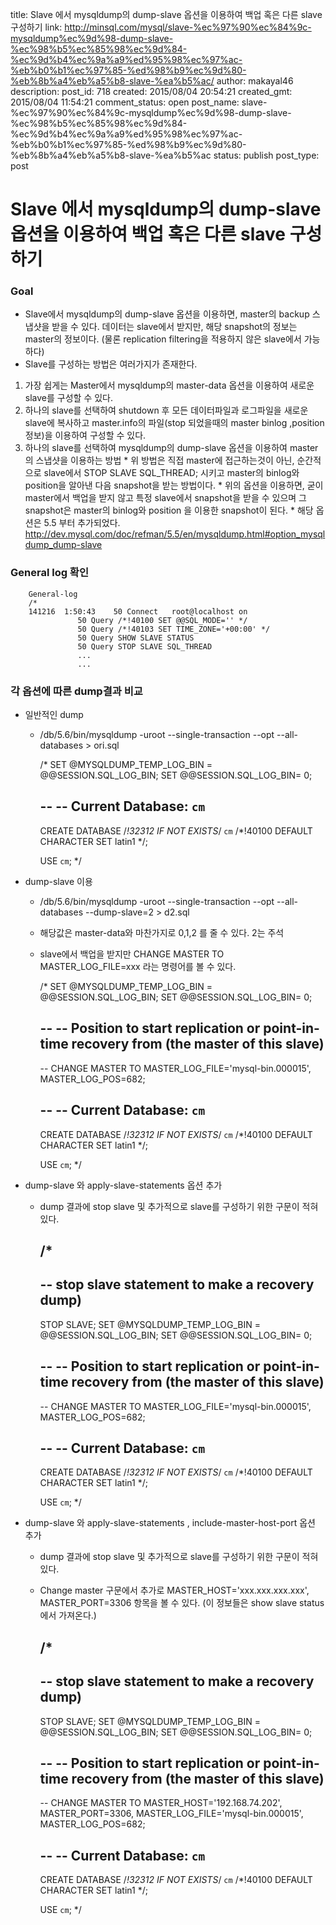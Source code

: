 title: Slave 에서 mysqldump의 dump-slave 옵션을 이용하여 백업 혹은 다른 slave 구성하기
link: http://minsql.com/mysql/slave-%ec%97%90%ec%84%9c-mysqldump%ec%9d%98-dump-slave-%ec%98%b5%ec%85%98%ec%9d%84-%ec%9d%b4%ec%9a%a9%ed%95%98%ec%97%ac-%eb%b0%b1%ec%97%85-%ed%98%b9%ec%9d%80-%eb%8b%a4%eb%a5%b8-slave-%ea%b5%ac/
author: makayal46
description: 
post_id: 718
created: 2015/08/04 20:54:21
created_gmt: 2015/08/04 11:54:21
comment_status: open
post_name: slave-%ec%97%90%ec%84%9c-mysqldump%ec%9d%98-dump-slave-%ec%98%b5%ec%85%98%ec%9d%84-%ec%9d%b4%ec%9a%a9%ed%95%98%ec%97%ac-%eb%b0%b1%ec%97%85-%ed%98%b9%ec%9d%80-%eb%8b%a4%eb%a5%b8-slave-%ea%b5%ac
status: publish
post_type: post

# Slave 에서 mysqldump의 dump-slave 옵션을 이용하여 백업 혹은 다른 slave 구성하기

### Goal

  * Slave에서 mysqldump의 dump-slave 옵션을 이용하면, master의 backup 스냅샷을 받을 수 있다. 데이터는 slave에서 받지만, 해당 snapshot의 정보는 master의 정보이다. (물론 replication filtering을 적용하지 않은 slave에서 가능하다)
  * Slave를 구성하는 방법은 여러가지가 존재한다.
  1. 가장 쉽게는 Master에서 mysqldump의 master-data 옵션을 이용하여 새로운 slave를 구성할 수 있다.
  2. 하나의 slave를 선택하여 shutdown 후 모든 데이터파일과 로그파일을 새로운 slave에 복사하고 master.info의 파일(stop 되었을때의 master binlog ,position 정보)을 이용하여 구성할 수 있다.
  3. 하나의 slave를 선택하여 mysqldump의 dump-slave 옵션을 이용하여 master의 스냅샷을 이용하는 방법 
    * 위 방법은 직접 master에 접근하는것이 아닌, 순간적으로 slave에서 STOP SLAVE SQL_THREAD; 시키고 master의 binlog와 position을 알아낸 다음 snapshot을 받는 방법이다.
    * 위의 옵션을 이용하면, 굳이 master에서 백업을 받지 않고 특정 slave에서 snapshot을 받을 수 있으며 그 snapshot은 master의 binlog와 position 을 이용한 snapshot이 된다.
    * 해당 옵션은 5.5 부터 추가되었다. http://dev.mysql.com/doc/refman/5.5/en/mysqldump.html#option_mysqldump_dump-slave

### General log 확인
    
    
        General-log
        /*
        141216  1:50:43    50 Connect   root@localhost on 
                   50 Query /*!40100 SET @@SQL_MODE='' */
                   50 Query /*!40103 SET TIME_ZONE='+00:00' */
                   50 Query SHOW SLAVE STATUS
                   50 Query STOP SLAVE SQL_THREAD
                   ...
                   ...
    

### 각 옵션에 따른 dump결과 비교

  * 일반적인 dump 
    * /db/5.6/bin/mysqldump -uroot --single-transaction --opt --all-databases > ori.sql
    
    
        /*
        SET @MYSQLDUMP_TEMP_LOG_BIN = @@SESSION.SQL_LOG_BIN;
        SET @@SESSION.SQL_LOG_BIN= 0;
    
        --
        -- Current Database: `cm`
        --
    
        CREATE DATABASE /*!32312 IF NOT EXISTS*/ `cm` /*!40100 DEFAULT CHARACTER SET latin1 */;
    
        USE `cm`;
        */
    

  * dump-slave 이용  

    * /db/5.6/bin/mysqldump -uroot --single-transaction --opt --all-databases --dump-slave=2 > d2.sql
    * 해당값은 master-data와 마찬가지로 0,1,2 를 줄 수 있다. 2는 주석
    * slave에서 백업을 받지만 CHANGE MASTER TO MASTER_LOG_FILE=xxx 라는 명령어를 볼 수 있다.
    
    
        /*
        SET @MYSQLDUMP_TEMP_LOG_BIN = @@SESSION.SQL_LOG_BIN;
        SET @@SESSION.SQL_LOG_BIN= 0;
    
        --
        -- Position to start replication or point-in-time recovery from (the master of this slave)
        --
    
        -- CHANGE MASTER TO MASTER_LOG_FILE='mysql-bin.000015', MASTER_LOG_POS=682;
    
        --
        -- Current Database: `cm`
        --
    
        CREATE DATABASE /*!32312 IF NOT EXISTS*/ `cm` /*!40100 DEFAULT CHARACTER SET latin1 */;
    
        USE `cm`;
        */
    

  * dump-slave 와 apply-slave-statements 옵션 추가 
    * dump 결과에 stop slave 및 추가적으로 slave를 구성하기 위한 구문이 적혀있다.
    
    
        /*
        --
        -- stop slave statement to make a recovery dump)
        --
    
        STOP SLAVE;
        SET @MYSQLDUMP_TEMP_LOG_BIN = @@SESSION.SQL_LOG_BIN;
        SET @@SESSION.SQL_LOG_BIN= 0;
    
    
        --
        -- Position to start replication or point-in-time recovery from (the master of this slave)
        --
    
        -- CHANGE MASTER TO MASTER_LOG_FILE='mysql-bin.000015', MASTER_LOG_POS=682;
    
        --
        -- Current Database: `cm`
        --
    
        CREATE DATABASE /*!32312 IF NOT EXISTS*/ `cm` /*!40100 DEFAULT CHARACTER SET latin1 */;
    
        USE `cm`;
        */
    

  * dump-slave 와 apply-slave-statements , include-master-host-port 옵션 추가 
    * dump 결과에 stop slave 및 추가적으로 slave를 구성하기 위한 구문이 적혀있다.
    * Change master 구문에서 추가로 MASTER_HOST='xxx.xxx.xxx.xxx', MASTER_PORT=3306 항목을 볼 수 있다. (이 정보들은 show slave status 에서 가져온다.)
    
    
        /*
        --
        -- stop slave statement to make a recovery dump)
        --
    
        STOP SLAVE;
        SET @MYSQLDUMP_TEMP_LOG_BIN = @@SESSION.SQL_LOG_BIN;
        SET @@SESSION.SQL_LOG_BIN= 0;
    
    
        --
        -- Position to start replication or point-in-time recovery from (the master of this slave)
        --
    
        -- CHANGE MASTER TO MASTER_HOST='192.168.74.202', MASTER_PORT=3306, MASTER_LOG_FILE='mysql-bin.000015', MASTER_LOG_POS=682;
    
        --
        -- Current Database: `cm`
        --
    
        CREATE DATABASE /*!32312 IF NOT EXISTS*/ `cm` /*!40100 DEFAULT CHARACTER SET latin1 */;
    
        USE `cm`;
        */